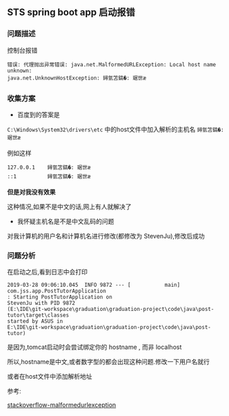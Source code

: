 ## STS spring boot app 启动报错

### 问题描述

控制台报错
```
错误: 代理抛出异常错误: java.net.MalformedURLException: Local host name unknown: 
java.net.UnknownHostException: 鐞氫笘鎬�: 琚世æ
```



### 收集方案

- 百度到的答案是

`C:\Windows\System32\drivers\etc` 中的host文件中加入解析的主机名 `鐞氫笘鎬�: 琚世æ` 

例如这样
```
127.0.0.1    鐞氫笘鎬�: 琚世æ
::1          鐞氫笘鎬�: 琚世æ
```

**但是对我没有效果**

这种情况,如果不是中文的话,网上有人就解决了


- 我怀疑主机名是不是中文乱码的问题

对我计算机的用户名和计算机名进行修改(都修改为 StevenJu),修改后成功


### 问题分析

在启动之后,看到日志中会打印

```
2019-03-28 09:06:10.045  INFO 9872 --- [           main] com.jss.app.PostTutorApplication         
: Starting PostTutorApplication on 
StevenJu with PID 9872 
(E:\IDE\git-workspace\graduation\graduation-project\code\java\post-tutor\target\classes
started by ASUS in 
E:\IDE\git-workspace\graduation\graduation-project\code\java\post-tutor)
```

是因为,tomcat启动时会尝试绑定你的 hostname , 而非 localhost

所以,hostname是中文,或者数字型的都会出现这种问题.修改一下用户名就行

或者在host文件中添加解析地址

参考:

[stackoverflow-malformedurlexception](https://stackoverflow.com/questions/20093854/jmx-agent-throws-java-net-malformedurlexception-when-host-name-is-set-to-all-num)